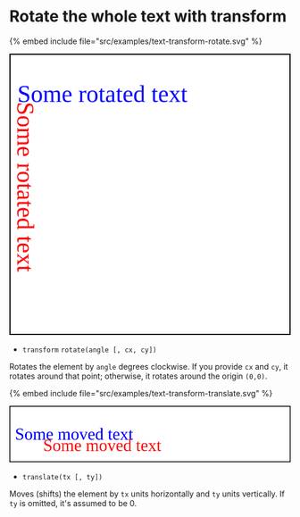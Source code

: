 # Rotate the whole text with transform


{% embed include file="src/examples/text-transform-rotate.svg" %}

![Text No Fill](../examples/text-transform-rotate.svg)

* `transform` `rotate(angle [, cx, cy])`

Rotates the element by `angle` degrees clockwise. If you provide `cx` and `cy`, it rotates around that point; otherwise, it rotates around the origin `(0,0)`.



{% embed include file="src/examples/text-transform-translate.svg" %}

![Text No Fill](../examples/text-transform-translate.svg)


* `translate(tx [, ty])`

Moves (shifts) the element by `tx` units horizontally and `ty` units vertically. If `ty` is omitted, it's assumed to be 0.


